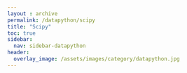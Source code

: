 ```yaml
---
layout : archive
permalink: /datapython/scipy
title: "Scipy"
toc: true
sidebar:
  nav: sidebar-datapython
header:
  overlay_image: /assets/images/category/datapython.jpg
---
```

